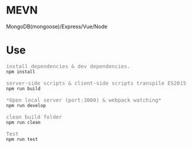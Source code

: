 # MEVN
MongoDB(mongoose)/Express/Vue/Node

# Use
<pre>
<span style="color:gray">install dependencies & dev dependencies.</span>
<code>npm install</code>

<span style="color:gray">server-side scripts & client-side scripts transpile ES2015</span>
<code>npm run build</code>

<span style="color:gray">*Open local server (port:3000) & webpack watching*</span>
<code>npm run develop</code>

<span style="color:gray">clean build folder</span>
<code>npm run clean</code>

<span style="color:gray">Test</span>
<code>npm run test</code>
</pre>
